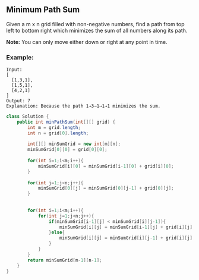 ## Minimum Path Sum

Given a m x n grid filled with non-negative numbers, find a path from top left to bottom right which minimizes the sum of all numbers along its path.

**Note:** You can only move either down or right at any point in time.


### Example:
```
Input:
[
  [1,3,1],
  [1,5,1],
  [4,2,1]
]
Output: 7
Explanation: Because the path 1→3→1→1→1 minimizes the sum.
```


```java
class Solution {
    public int minPathSum(int[][] grid) {
        int m = grid.length;
        int n = grid[0].length;
        
        int[][] minSumGrid = new int[m][n];
        minSumGrid[0][0] = grid[0][0];
                
        for(int i=1;i<m;i++){
            minSumGrid[i][0] = minSumGrid[i-1][0] + grid[i][0];
        }
        
        for(int j=1;j<n;j++){
            minSumGrid[0][j] = minSumGrid[0][j-1] + grid[0][j];
        }
        
                        
        for(int i=1;i<m;i++){
            for(int j=1;j<n;j++){
                if(minSumGrid[i-1][j] < minSumGrid[i][j-1]){
                    minSumGrid[i][j] = minSumGrid[i-1][j] + grid[i][j];
                }else{
                    minSumGrid[i][j] = minSumGrid[i][j-1] + grid[i][j];
                }
            }
        }
        return minSumGrid[m-1][n-1];
    }
}
```  
